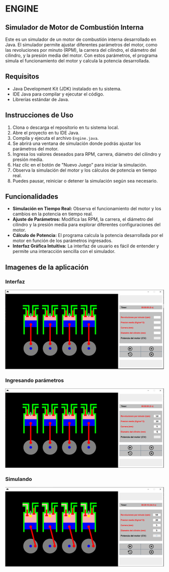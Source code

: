 # ENGINE

## Simulador de Motor de Combustión Interna

Este es un simulador de un motor de combustión interna desarrollado en Java. El simulador permite ajustar diferentes parámetros del motor, como las revoluciones por minuto (RPM), la carrera del cilindro, el diámetro del cilindro, y la presión media del motor. Con estos parámetros, el programa simula el funcionamiento del motor y calcula la potencia desarrollada.

## Requisitos

- Java Development Kit (JDK) instalado en tu sistema.
- IDE Java para compilar y ejecutar el código.
- Librerías estándar de Java.

## Instrucciones de Uso

1. Clona o descarga el repositorio en tu sistema local.
2. Abre el proyecto en tu IDE Java.
3. Compila y ejecuta el archivo `Engine.java`.
4. Se abrirá una ventana de simulación donde podrás ajustar los parámetros del motor.
5. Ingresa los valores deseados para RPM, carrera, diámetro del cilindro y presión media.
6. Haz clic en el botón de "Nuevo Juego" para iniciar la simulación.
7. Observa la simulación del motor y los cálculos de potencia en tiempo real.
8. Puedes pausar, reiniciar o detener la simulación según sea necesario.

## Funcionalidades

- **Simulación en Tiempo Real:** Observa el funcionamiento del motor y los cambios en la potencia en tiempo real.
- **Ajuste de Parámetros:** Modifica las RPM, la carrera, el diámetro del cilindro y la presión media para explorar diferentes configuraciones del motor.
- **Cálculo de Potencia:** El programa calcula la potencia desarrollada por el motor en función de los parámetros ingresados.
- **Interfaz Gráfica Intuitiva:** La interfaz de usuario es fácil de entender y permite una interacción sencilla con el simulador.

## Imagenes de la aplicación

### Interfaz
<div>
    <img src="images-readme/image1.png">
</div>

### Ingresando parámetros
<div>
    <img src="images-readme/image2.png">
</div>

### Simulando
<div>
    <img src="images-readme/image.png">
</div>
